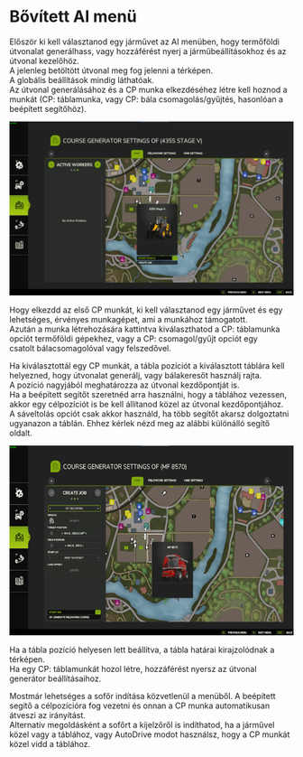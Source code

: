 # Bővített AI menü

  
Először ki kell választanod egy járművet az AI menüben, hogy termőföldi útvonalat generálhass, vagy hozzáférést nyerj a járműbeállításokhoz és az útvonal kezelőhöz.  
A jelenleg betöltött útvonal meg fog jelenni a térképen.  
A globális beállítások mindig láthatóak.  
Az útvonal generálásához és a CP munka elkezdéséhez létre kell hoznod a munkát (CP: táblamunka, vagy CP: bála csomagolás/gyűjtés, hasonlóan a beépített segítőhöz).  

![Image](../assets/images/startjobmenuhelp_0_0_1024_895.png)

  
Hogy elkezdd az első CP munkát, ki kell választanod egy járművet és egy lehetséges, érvényes munkagépet, ami a munkához támogatott.  
Azután a munka létrehozására kattintva kiválaszthatod a CP: táblamunka opciót termőföldi gépekhez, vagy a CP: csomagol/gyűjt opciót egy   
csatolt bálacsomagolóval vagy felszedővel.  

  
Ha kiválasztottál egy CP munkát, a tábla pozíciót a kiválasztott táblára kell helyezned, hogy útvonalat generálj, vagy bálakeresőt használj rajta.  
A pozíció nagyjából meghatározza az útvonal kezdőpontját is.  
Ha a beépített segítőt szeretnéd arra használni, hogy a táblához vezessen, akkor egy célpozíciót is be kell állítanod közel az útvonal kezdőpontjához.  
A sáveltolás opciót csak akkor használd, ha több segítőt akarsz dolgoztatni ugyanazon a táblán. Ehhez kérlek nézd meg az alábbi különálló segítő oldalt.  

![Image](../assets/images/readyjobmenuhelp_0_0_765_510.png)

  
Ha a tábla pozíció helyesen lett beállítva, a tábla határai kirajzolódnak a térképen.  
Ha egy  CP: táblamunkát hozol létre, hozzáférést nyersz az útvonal generátor beállításaihoz.  

  
Mostmár lehetséges a sofőr indítása közvetlenül a menüből. A beépített segítő a célpozícióra fog vezetni és onnan a CP munka automatikusan átveszi az irányítást.  
Alternatív megoldásként a sofőrt a kijelzőről is indíthatod, ha a járművel közel vagy a táblához, vagy AutoDrive modot használsz, hogy a CP munkát közel vidd a táblához.  

